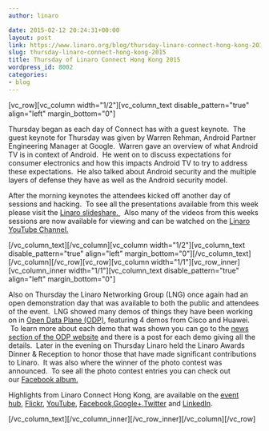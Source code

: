 ```yaml
---
author: linaro

date: 2015-02-12 20:24:31+00:00
layout: post
link: https://www.linaro.org/blog/thursday-linaro-connect-hong-kong-2015/
slug: thursday-linaro-connect-hong-kong-2015
title: Thursday of Linaro Connect Hong Kong 2015
wordpress_id: 8002
categories:
- blog
---
```


[vc_row][vc_column width="1/2"][vc_column_text disable_pattern="true" align="left" margin_bottom="0"]


Thursday began as each day of Connect has with a guest keynote.  The guest keynote for Thursday was given by Warren Rehman, Android Partner Engineering Manager at Google.  Warren gave an overview of what Android TV is in context of Android.  He went on to discuss expectations for consumer electronics and how this impacts Android TV to try to address these expectations.  He also talked about Android security and the multiple layers of defense they have as well as the Android security model.




After the morning keynotes the attendees kicked off another day of sessions and hacking.  To see all the presentations available from this week please visit the [Linaro slideshare. ](http://www.slideshare.net/linaroorg)  Also many of the videos from this weeks sessions are now available for viewing and can be watched on the [Linaro YouTube Channel.](https://www.youtube.com/user/LinaroOnAir/videos)


[/vc_column_text][/vc_column][vc_column width="1/2"][vc_column_text disable_pattern="true" align="left" margin_bottom="0"][/vc_column_text][/vc_column][/vc_row][vc_row][vc_column width="1/1"][vc_row_inner][vc_column_inner width="1/1"][vc_column_text disable_pattern="true" align="left" margin_bottom="0"]


Also on Thursday the Linaro Networking Group (LNG) once again had an open demonstration day that was available to both the public and attendees of the event.  LNG showed many demos of things they have been working on in [Open Data Plane (ODP)](http://www.opendataplane.org/), featuring 4 demos from Cisco and Huawei.  To learn more about each demo that was shown you can go to the [news section of the ODP website](http://www.opendataplane.org/news/) and there is a post for each demo giving all the details.  Later in the evening on Thursday Linaro held the Linaro Awards Dinner & Reception to honor those that have made significant contributions to Linaro.  It was also where the winner of the photo contest was announced.  To see all the photo contest entries you can check out our [Facebook album.](https://www.facebook.com/media/set/?set=a.889814094373814.1073741830.155974581091106&type=1)




Highlights from Linaro Connect Hong Kong, are available on the [event hub](http://connect.linaro.org/hub/), [Flickr](https://www.flickr.com/photos/linaroorg/), [YouTube](https://www.youtube.com/user/LinaroOnAir/), [Facebook](https://www.facebook.com/LinaroOrg),[Google+](https://plus.google.com/112814496864921562564/posts),[Twitter](https://twitter.com/linaroorg) and [LinkedIn](http://www.linkedin.com/company/1026961).


[/vc_column_text][/vc_column_inner][/vc_row_inner][/vc_column][/vc_row]
